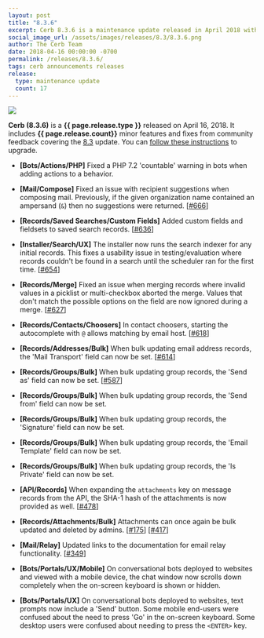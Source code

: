 ```yaml
---
layout: post
title: "8.3.6"
excerpt: Cerb 8.3.6 is a maintenance update released in April 2018 with 17 minor features and fixes from community feedback.
social_image_url: /assets/images/releases/8.3/8.3.6.png
author: The Cerb Team
date: 2018-04-16 00:00:00 -0700
permalink: /releases/8.3.6/
tags: cerb announcements releases
release:
  type: maintenance update
  count: 17
---
```


<div class="cerb-screenshot">
<img src="{{page.social_image_url}}" class="screenshot" style="max-width:500px;">
</div>

**Cerb (8.3.6)** is a **{{ page.release.type }}** released on April 16, 2018. It includes **{{ page.release.count}}** minor features and fixes from community feedback covering the [8.3](/releases/8.3/) update.  You can [follow these instructions](/docs/upgrading/) to upgrade.

* **[Bots/Actions/PHP]** Fixed a PHP 7.2 'countable' warning in bots when adding actions to a behavior.

* **[Mail/Compose]** Fixed an issue with recipient suggestions when composing mail. Previously, if the given organization name contained an ampersand (`&`) then no suggestions were returned. [[#666](https://github.com/jstanden/cerb/issues/666)]

* **[Records/Saved Searches/Custom Fields]** Added custom fields and fieldsets to saved search records. [[#636](https://github.com/jstanden/cerb/issues/636)]

* **[Installer/Search/UX]** The installer now runs the search indexer for any initial records. This fixes a usability issue in testing/evaluation where records couldn't be found in a search until the scheduler ran for the first time. [[#654](https://github.com/jstanden/cerb/issues/654)]

* **[Records/Merge]** Fixed an issue when merging records where invalid values in a picklist or multi-checkbox aborted the merge. Values that don't match the possible options on the field are now ignored during a merge. [[#627](https://github.com/jstanden/cerb/issues/627)]

* **[Records/Contacts/Choosers]** In contact choosers, starting the autocomplete with `@` allows matching by email host. [[#618](https://github.com/jstanden/cerb/issues/618)]

* **[Records/Addresses/Bulk]** When bulk updating email address records, the 'Mail Transport' field can now be set. [[#614](https://github.com/jstanden/cerb/issues/614)]

* **[Records/Groups/Bulk]** When bulk updating group records, the 'Send as' field can now be set. [[#587](https://github.com/jstanden/cerb/issues/587)]

* **[Records/Groups/Bulk]** When bulk updating group records, the 'Send from' field can now be set.

* **[Records/Groups/Bulk]** When bulk updating group records, the 'Signature' field can now be set.

* **[Records/Groups/Bulk]** When bulk updating group records, the 'Email Template' field can now be set.

* **[Records/Groups/Bulk]** When bulk updating group records, the 'Is Private' field can now be set.

* **[API/Records]** When expanding the `attachments` key on message records from the API, the SHA-1 hash of the attachments is now provided as well. [[#478](https://github.com/jstanden/cerb/issues/478)]

* **[Records/Attachments/Bulk]** Attachments can once again be bulk updated and deleted by admins. [[#175](https://github.com/jstanden/cerb/issues/175)] [[#417](https://github.com/jstanden/cerb/issues/417)]

* **[Mail/Relay]** Updated links to the documentation for email relay functionality. [[#349](https://github.com/jstanden/cerb/issues/349)]

* **[Bots/Portals/UX/Mobile]** On conversational bots deployed to websites and viewed with a mobile device, the chat window now scrolls down completely when the on-screen keyboard is shown or hidden.

* **[Bots/Portals/UX]** On conversational bots deployed to websites, text prompts now include a 'Send' button. Some mobile end-users were confused about the need to press 'Go' in the on-screen keyboard. Some desktop users were confused about needing to press the `<ENTER>` key.

